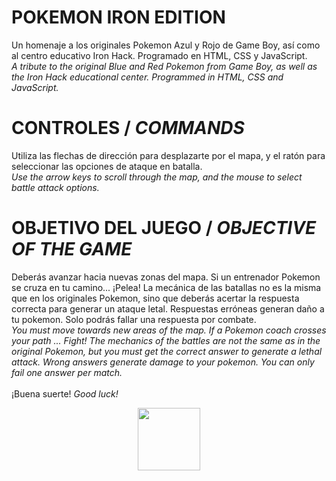 # POKEMON IRON EDITION

Un homenaje a los originales Pokemon Azul y Rojo de Game Boy, así como al centro educativo Iron Hack. Programado en HTML, CSS y JavaScript.<br>
<i>A tribute to the original Blue and Red Pokemon from Game Boy, as well as the Iron Hack educational center. Programmed in HTML, CSS and JavaScript.</i>

# CONTROLES / <i>COMMANDS</i>

Utiliza las flechas de dirección para desplazarte por el mapa, y el ratón para seleccionar las opciones de ataque en batalla.<br>
<i>Use the arrow keys to scroll through the map, and the mouse to select battle attack options.</i>

# OBJETIVO DEL JUEGO / <i>OBJECTIVE OF THE GAME</i>

Deberás avanzar hacia nuevas zonas del mapa. Si un entrenador Pokemon se cruza en tu camino... ¡Pelea! La mecánica de las batallas no es la misma que en los originales Pokemon, sino que deberás acertar la respuesta correcta para generar un ataque letal. Respuestas erróneas generan daño a tu pokemon. Solo podrás fallar una respuesta por combate.<br>
<i>You must move towards new areas of the map. If a Pokemon coach crosses your path ... Fight! The mechanics of the battles are not the same as in the original Pokemon, but you must get the correct answer to generate a lethal attack. Wrong answers generate damage to your pokemon. You can only fail one answer per match.</i>
<br>
<br>
¡Buena suerte!
<i>Good luck!</i>

<img width="100" height="100" style="display: block; margin: auto;" src="https://i.pinimg.com/originals/f5/1d/08/f51d08be05919290355ac004cdd5c2d6.png"/>
